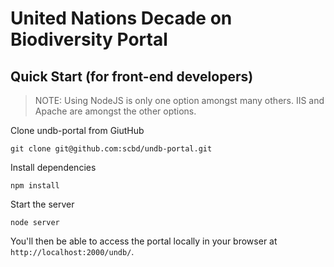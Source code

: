 # United Nations Decade on Biodiversity Portal

## Quick Start (for front-end developers)

> NOTE: Using NodeJS is only one option amongst many others. IIS and Apache are amongst the other options.

Clone undb-portal from GiutHub

    git clone git@github.com:scbd/undb-portal.git

Install dependencies

    npm install

Start the server

    node server

You'll then be able to access the portal locally in your browser at `http://localhost:2000/undb/`.

